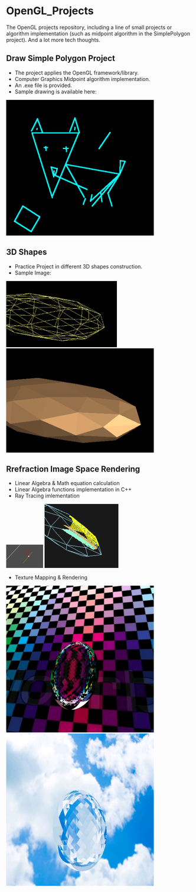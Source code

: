 # OpenGL_Projects

The OpenGL projects repository, including a line of small projects or algorithm implementation (such as midpoint algorithm in the SimplePolygon project). And a lot more tech thoughts.

## Draw Simple Polygon Project

- The project applies the OpenGL framework/library. 
- Computer Graphics Midpoint algorithm implementation.
- An .exe file is provided.
- Sample drawing is available here:

<img src="https://github.com/Shanni/OpenGL_Projects/blob/master/SimplePolygon/sample1.png" alt="Drawing" width=400/>

## 3D Shapes

- Practice Project in different 3D shapes construction.
- Sample Image:

<img src="https://github.com/Shanni/OpenGL_Projects/blob/master/3DShapes/sample1.png" alt="Drawing" width=300/>
<img src="https://github.com/Shanni/OpenGL_Projects/blob/master/3DShapes/sample2.png" alt="Drawing" width=400/>

## Rrefraction Image Space Rendering

- Linear Algebra & Math equation calculation
- Linear Algebra functions implementation in C++
- Ray Tracing imlementation

<img src="https://github.com/Shanni/OpenGL_Projects/blob/master/Refraction_imagespace_raytracing/SampleImages/sample1.png" alt="Drawing" width=100/>
<img src="https://github.com/Shanni/OpenGL_Projects/blob/master/Refraction_imagespace_raytracing/SampleImages/sample2.png" alt="Drawing" width=200/>

- Texture Mapping & Rendering

<img src="https://github.com/Shanni/OpenGL_Projects/blob/master/Refraction_imagespace_raytracing/SampleImages/sample3.png" alt="Drawing" width=400/>
<img src="https://github.com/Shanni/OpenGL_Projects/blob/master/Refraction_imagespace_raytracing/SampleImages/sample4.png" alt="Drawing" width=400/>

